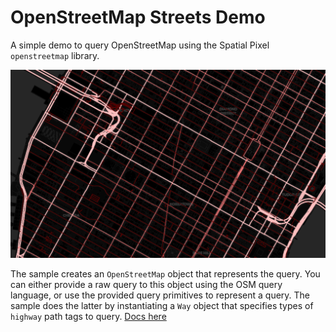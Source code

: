 # OpenStreetMap Streets Demo

A simple demo to query OpenStreetMap using the Spatial Pixel `openstreetmap` library.

![](OSM-streets.png)

The sample creates an `OpenStreetMap` object that represents the query. You can either provide a raw
query to this object using the OSM query language, or use the provided query primitives to represent
a query. The sample does the latter by instantiating a `Way` object that specifies types of `highway`
path tags to query. [Docs here](https://wiki.openstreetmap.org/wiki/Map_Features#Paths)
